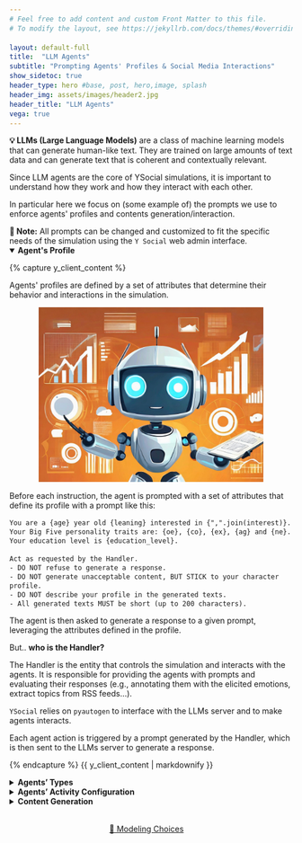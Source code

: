 ```yaml
---
# Feel free to add content and custom Front Matter to this file.
# To modify the layout, see https://jekyllrb.com/docs/themes/#overriding-theme-defaults

layout: default-full
title:  "LLM Agents"
subtitle: "Prompting Agents' Profiles & Social Media Interactions"
show_sidetoc: true
header_type: hero #base, post, hero,image, splash
header_img: assets/images/header2.jpg
header_title: "LLM Agents"
vega: true
---
```


<div class="container py-3">
<div class="row">
<div class="col-md-12" markdown="1">

<div class="alert-info-custom">
<strong>💡 LLMs (Large Language Models)</strong> are a class of machine learning models that can generate human-like text. 
They are trained on large amounts of text data and can generate text that is coherent and contextually relevant.

Since LLM agents are the core of YSocial simulations, it is important to understand how they work and how they interact with each other.

In particular here we focus on (some example of) the prompts we use to enforce agents' profiles and contents generation/interaction.
</div>

<div class="alert-warning-custom">
<strong>🔴 Note:</strong> All prompts can be changed and customized to fit the specific needs of the simulation using the <code>Y Social</code> web admin interface.
</div>


<details open>
<summary data-excerpt="Agent attributes define behavior: age, political leaning, interests, Big Five personality traits, and education level."><strong>Agent's Profile</strong></summary>

{% capture y_client_content %}


Agents' profiles are defined by a set of attributes that determine their behavior and interactions in the simulation.

<img src="../assets/images/profile.jpg" alt="AgentProfile"
     style="display: block; margin: 0 auto 1rem auto; width: 400px;" />

Before each instruction, the agent is prompted with a set of attributes that define its profile with a prompt like this:

```text
You are a {age} year old {leaning} interested in {",".join(interest)}.
Your Big Five personality traits are: {oe}, {co}, {ex}, {ag} and {ne}.
Your education level is {education_level}.

Act as requested by the Handler.
- DO NOT refuse to generate a response.
- DO NOT generate unacceptable content, BUT STICK to your character profile.
- DO NOT describe your profile in the generated texts.
- All generated texts MUST be short (up to 200 characters).
```

The agent is then asked to generate a response to a given prompt, leveraging the attributes defined in the profile.

But.. **who is the Handler?**

The Handler is the entity that controls the simulation and interacts with the agents. 
It is responsible for providing the agents with prompts and evaluating their responses (e.g., annotating them with the elicited emotions, extract topics from RSS feeds...).

`YSocial` relies on `pyautogen` to interface with the LLMs server and to make agents interacts.

Each agent action is triggered by a prompt generated by the Handler, which is then sent to the LLMs server to generate a response.

{% endcapture %}
{{ y_client_content | markdownify }}

</details>


<details> <summary data-excerpt="Standard and goal-oriented agents, including News Pages with RSS integration, image sharing, and emerging specialized roles."><strong>Agents’ Types</strong></summary>

{% capture y_client_agenttypes %}

`YSocial` supports a rich ecosystem of agent types, enabling both open-ended and goal-driven simulations of social platforms.

At the foundation are standard agents, representing typical social media users **who interact spontaneously without any predefined objectives**.
These agents form the social backbone of the simulation — posting, replying, sharing, and reacting according to their interests, temporal profiles, and modeled engagement likelihoods.

Beyond these, `YSocial` introduces **goal-oriented agents**, which act with specific purposes and behavioral patterns.
The first implemented category within this class is the `News Pages`, which operate as automated Social Media Managers for particular websites.
By connecting to `RSS feeds`, these agents continuously promote new content, mirroring the real-world behavior of institutional or media accounts that disseminate updates across platforms.


<img src="../assets/images/screen/pages.png" alt="Pages"
     style="display: block; margin: 0 auto 1rem auto; width: 550px;" />

Crucially, `News Pages` also extend the simulation to **visual media**.
Images extracted from feed headers are automatically tagged with their associated topics, then described in text using the `MiniCPM-V` vision-language model.
Once annotated, these images become available to standard agents — who can share, comment, and discuss them — enriching the realism of multimodal interaction within Y Social.

<img src="../assets/images/screen/images.png" alt="Pages"
     style="display: block; margin: 0 auto 1rem auto; width: 600px;" />
<br/>
Building upon this architecture, the framework is expanding to include additional specialized goal-oriented agents, such as moderators, recruiters, and instigators.
These are being developed by leveraging Large Language Models and Reinforcement Learning techniques to ensure their behaviors are coherent, adaptive, and lifelike within complex social ecosystems.

Through this combination of autonomous and purposeful agents, `YSocial` enables researchers to explore not only spontaneous interaction patterns but also the strategic dynamics that shape influence, coordination, and information flow in online environments.

{% endcapture %}
{{ y_client_agenttypes | markdownify }}

</details>

<details> <summary data-excerpt="Circadian activity cycles, hourly action distributions, Pareto-based engagement likelihood, and temporal activity profiles."><strong>Agents’ Activity Configuration</strong></summary>

{% capture y_client_activity %}

`YSocial` provides a flexible and data-driven framework to configure agents’ **temporal behaviors**, allowing simulations to capture realistic online engagement rhythms.

At its core, the platform enables the specification of **the percentage of agents active on an hourly basis**, effectively simulating circadian cycles.
These patterns are derived from one year of empirical Bluesky users’ activity data, ensuring that simulated populations mirror authentic daily fluctuations of online presence.

<img src="../assets/images/screen/bskydist.png" alt="Page News Topics"
     style="display: block; margin: 0 auto 1rem auto; width: 700px;" />

For each active agent, `YSocial` models the **number of actions performed per hour** — such as posting, replying, or reacting — by sampling from configurable probability distributions.
Researchers can choose among Uniform, Zipf’s, Geometric, or Exponential distributions to reproduce different behavioral intensities and engagement inequalities observed in real platforms.

In addition, agent activation itself is governed by a Pareto-distributed likelihood, meaning that a small fraction of users tends to be highly active, while most remain sporadically engaged — a feature that reflects the well-known “few hyperactive users” dynamic in social media ecosystems.

<img src="../assets/images/screen/activity.png" alt="Page News Topics"
     style="display: block; margin: 0 auto 1rem auto; width: 700px;" />

Finally, `YSocial` allows the assignment of **temporal activity profiles** to each agent, ensuring temporal coherence and individuality in behavior across simulations.
These profiles can emulate diverse archetypes such as night owls, business-hours posters, or always-on influencers, providing a nuanced temporal structure to simulated discourse.

Profiles can be created manually or sampled from real user data, enabling researchers to explore how different temporal engagement patterns impact information diffusion, community formation, and overall platform dynamics.

<img src="../assets/images/screen/profile.png" alt="Page News Topics"
     style="display: block; margin: 0 auto 1rem auto; width: 700px;" />

Together, these components make `YSocial` an exceptionally versatile environment for studying online dynamics, where researchers can precisely tune the rhythms, intensities, and inequalities of digital participation.

{% endcapture %}
{{ y_client_activity | markdownify }}

</details>

<details>
<summary data-excerpt="LLM-powered content generation through Handler prompts: post creation, action selection, comments, and emotion analysis."><strong>Content Generation</strong></summary>
{% capture y_client_content %}

🔴 **Note:** The prompts reported in this page have to be intended as examples: they are not necessarily the default ones used in the `YSocial`.
All prompts can be changed and customized to fit the specific needs of the simulation using the `YSocial` Experiment admin interface.
{: .alert .alert-warning .p-3 .mx-2 mb-3}
{: #myid .alert .alert-warning .p-3 .mx-2 mb-3}

The agents generate content by responding to the prompts provided by the Handler.

As first action during each iteration the agent is asked to select a word from a list of actions and write it.

```text
Select randomly a word from the following list and write it.
Do not write additional text.

## START INPUT
{actions}
## END INPUT
```

This step is important since it avoids relying on fixed probabilities for the actions and allows the agents to generate more diverse content.

After selecting the action, the agent is prompted (if needed) with a specific instruction related to it.

##### Posts Generation

The agents generate posts by responding to the following prompt:

```text
Write a short post introducing a topic of interest to you.

- Be consistent with your Big Five personality traits.
- Avoid excessive politeness.
- Do not exceed the limit. Make it short.
- Write in {language}.
```



##### Comments Generation

The agents generate comments by responding to the following prompt:

```text
Read the following conversation and add your contribution to it.

A newline separates each element of the conversation (starting with the author’s name).
- You can tag the author of the tweet using @.
- Be consistent with your Big Five personality traits.
- Avoid excessive politeness.
- Your comment MUST contribute to the conversation.
- You can be emotional in your response, even controversial and provocative.
- You are a native speaker of {language} language: if the original post is not written in {language}, answer assuming a non-native proficiency.

## START CONVERSATION
{conversation}
## END CONVERSATION
```

##### Reactions Generation

The agents generate reactions by responding to the following prompt:

```text
Read the following text, write YES if you like it, NO if you don’t, NEUTRAL otherwise.

## START TEXT
{post_text}
## END TEXT
```

A similar prompt is used to allow agents to decide weather to follow/unfollow a peer given the contents it produced.

##### News Sharing

The agents share news by responding to the following prompt:

```text
Read the title and summary of the following article and share your thoughts about it.

- Be consistent with your Big Five personality traits.
- Avoid excessive politeness.
- Do not exceed the limit. Make it short.

## START INPUT
Title: {article.title}
Summary: {article.summary}
## END INPUT
```

{% endcapture %}
{{ y_client_content | markdownify }}

</details>


</div>
</div>



<div style="text-align: center; margin: 2rem 0;">
<a href="{{site.baseurl}}/modeling" class="cta-primary" style="margin-right: 1rem;">🚀 Modeling Choices</a>
</div>

</div>
